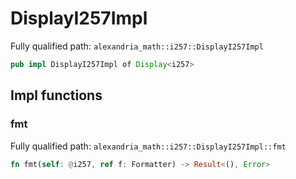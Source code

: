 # DisplayI257Impl

Fully qualified path: `alexandria_math::i257::DisplayI257Impl`

```rust
pub impl DisplayI257Impl of Display<i257>
```

## Impl functions

### fmt

Fully qualified path: `alexandria_math::i257::DisplayI257Impl::fmt`

```rust
fn fmt(self: @i257, ref f: Formatter) -> Result<(), Error>
```

